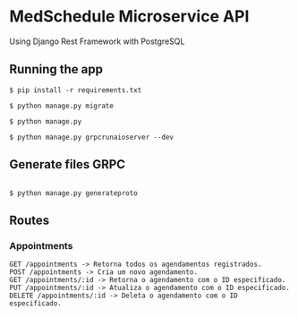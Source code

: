 # MedSchedule Microservice API 

Using Django Rest Framework with PostgreSQL

## Running the app 

```
$ pip install -r requirements.txt

$ python manage.py migrate

$ python manage.py

$ python manage.py grpcrunaioserver --dev

```

## Generate files GRPC

```

$ python manage.py generateproto

```

## Routes
### Appointments
```
GET /appointments -> Retorna todos os agendamentos registrados.
POST /appointments -> Cria um novo agendamento.
GET /appointments/:id -> Retorna o agendamento com o ID especificado.
PUT /appointments/:id -> Atualiza o agendamento com o ID especificado.
DELETE /appointments/:id -> Deleta o agendamento com o ID especificado.
```
